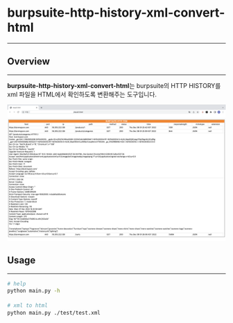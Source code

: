 # burpsuite-http-history-xml-convert-html

---

## Overview

---

**burpsuite-http-history-xml-convert-html**는 burpsuite의 HTTP HISTORY를 xml 파일을 HTML에서 확인하도록 변환해주는 도구입니다.

![Test Result](./img/test_result.png)

## Usage

---

```bash
# help
python main.py -h

# xml to html
python main.py ./test/test.xml
```